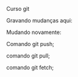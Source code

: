 Curso git

Gravando mudanças aqui:

Mudando novamente:

Comando git push;

comando git pull;

comando git fetch;
